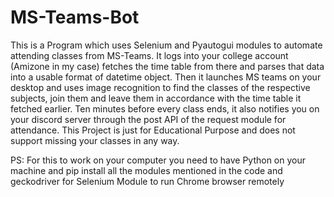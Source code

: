 # MS-Teams-Bot
This is a Program which uses Selenium and Pyautogui modules to automate attending classes from MS-Teams.
It logs into your college account (Amizone in my case) fetches the time table from there and parses that data into a usable format of datetime object. 
Then it launches MS teams on your desktop and uses image recognition to find the classes of the respective subjects, join them and leave them in accordance with the time table it fetched earlier. 
Ten minutes before every class ends, it also notifies you on your discord server through the post API of the request module for attendance. 
This Project is just for Educational Purpose and does not support missing your classes in any way.

PS: For this to work on your computer you need to have Python on your machine and pip install all the modules mentioned in the code and  geckodriver for Selenium Module to run Chrome browser remotely
